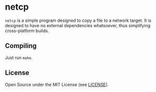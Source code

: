 netcp
=====

`netcp` is a simple program designed to copy a file to a network target.
It is designed to have no external dependencies whatsoever, thus simplifying
cross-platform builds.

Compiling
---------

Just run `make`.


License
-------

Open Source under the MIT License (see [LICENSE](LICENSE)).
